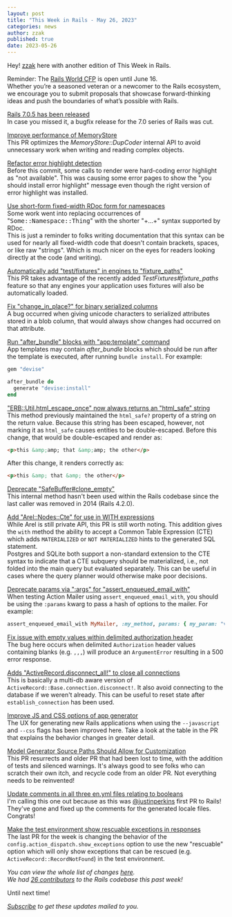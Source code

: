 ```yaml
---
layout: post
title: "This Week in Rails - May 26, 2023"
categories: news
author: zzak
published: true
date: 2023-05-26
---
```



Hey! [zzak](https://github.com/zzak) here with another edition of This Week in Rails.

Reminder: The [Rails World CFP](https://www.papercall.io/rails-world-2023) is open until June 16.  
Whether you’re a seasoned veteran or a newcomer to the Rails ecosystem, we encourage you to submit proposals that showcase forward-thinking ideas and push the boundaries of what’s possible with Rails.  

[Rails 7.0.5 has been released](https://rubyonrails.org/2023/5/24/Rails-7-0-5-has-been-released)  
In case you missed it, a bugfix release for the 7.0 series of Rails was cut.  
  

[Improve performance of MemoryStore](https://github.com/rails/rails/pull/48302)  
This PR optimizes the _MemoryStore::DupCoder_ internal API to avoid unnecessary work when writing and reading complex objects.  
  

[Refactor error highlight detection](https://github.com/rails/rails/pull/48299)  
Before this commit, some calls to render were hard-coding error highlight as "not available".  This was causing some error pages to show the "you should install error highlight" message even though the right version of error highlight was installed.  
  

[Use short-form fixed-width RDoc form for namespaces](https://github.com/rails/rails/pull/48288)  
Some work went into replacing occurrences of "<tt>Some::Namespace::Thing</tt>" with the shorter "+...+" syntax supported by RDoc.  
This is just a reminder to folks writing documentation that this syntax can be used for nearly all fixed-width code that doesn't contain brackets, spaces, or like raw "strings". Which is much nicer on the eyes for readers looking directly at the code (and writing).  
  

[Automatically add "test/fixtures" in engines to "fixture_paths"](https://github.com/rails/rails/pull/48287)  
This PR takes advantage of the recently added _TestFixtures#fixture_paths_ feature so that any engines your application uses fixtures will also be automatically loaded.  
  

[Fix "change_in_place?" for binary serialized columns](https://github.com/rails/rails/pull/48274)  
A bug occurred when giving unicode characters to serialized attributes stored in a blob column, that would always show changes had occurred on that attribute.  
  

[Run "after_bundle" blocks with "app:template" command](https://github.com/rails/rails/pull/48269)  
App templates may contain _after_bundle_ blocks which should be run after the template is executed, after running `bundle install`.  For example:
  
```ruby
gem "devise"

after_bundle do
  generate "devise:install"
end
```
  

["ERB::Util.html_escape_once" now always returns an "html_safe" string](https://github.com/rails/rails/pull/48265)  
This method previously maintained the `html_safe?` property of a string on the return value. Because this string has been escaped, however, not marking it as `html_safe` causes entities to be double-escaped.
Before this change, that would be double-escaped and render as:

```html
<p>this &amp;amp; that &amp;amp; the other</p>
```

After this change, it renders correctly as:

```html
<p>this &amp; that &amp; the other</p>
```
  

[Deprecate "SafeBuffer#clone_empty"](https://github.com/rails/rails/pull/48264)  
This internal method hasn't been used within the Rails codebase since the last caller was removed in 2014 (Rails 4.2.0).  
  

[Add "Arel::Nodes::Cte" for use in WITH expressions](https://github.com/rails/rails/pull/48261)  
While Arel is still private API, this PR is still worth noting. This addition gives the `with` method the ability to accept a Common Table Expression (CTE) which adds `MATERIALIZED` or `NOT MATERIALIZED` hints to the generated SQL statement.  
Postgres and SQLite both support a non-standard extension to the CTE syntax to indicate that a CTE subquery should be materialized, i.e., not folded into the main query but evaluated separately. This can be useful in cases where the query planner would otherwise make poor decisions.
  

[Deprecate params via ":args" for "assert_enqueued_email_with"](https://github.com/rails/rails/pull/48194)  
When testing Action Mailer using `assert_enqueued_email_with`, you should be using the `:params` kwarg to pass a hash of options to the mailer. For example:

```ruby
assert_enqueued_email_with MyMailer, :my_method, params: { my_param: "value" }
```
  

[Fix issue with empty values within delimited authorization header](https://github.com/rails/rails/pull/47910)  
The bug here occurs when delimited `Authorization` header values containing blanks (e.g. `,,,`) will produce an `ArgumentError` resulting in a 500 error response.  
  

[Adds "ActiveRecord.disconnect_all!" to close all connections](https://github.com/rails/rails/pull/47856)  
This is basically a multi-db aware version of `ActiveRecord::Base.connection.disconnect!`. It also avoid connecting to the database if we weren't already. This can be useful to reset state after `establish_connection` has been used.  
  

[Improve JS and CSS options of app generator](https://github.com/rails/rails/pull/47689)  
The UX for generating new Rails applications when using the `--javascript` and `--css` flags has been improved here. Take a look at the table in the PR that explains the behavior changes in greater detail.  
  

[Model Generator Source Paths Should Allow for Customization](https://github.com/rails/rails/pull/47181)  
This PR resurrects and older PR that had been lost to time, with the addition of tests and silenced warnings. It's always good to see folks who can scratch their own itch, and recycle code from an older PR. Not everything needs to be reinvented!  
  

[Update comments in all three en.yml files relating to booleans](https://github.com/rails/rails/pull/46476)  
I'm calling this one out because as this was [@justinperkins](https://github.com/justinperkins) first PR to Rails! They've gone and fixed up the comments for the generated locale files. Congrats!  
  

[Make the test environment show rescuable exceptions in responses](https://github.com/rails/rails/pull/45867)  
The last PR for the week is changing the behavior of the `config.action_dispatch.show_exceptions` option to use the new "rescuable" option which will only show exceptions that can be rescued (e.g. `ActiveRecord::RecordNotFound`) in the test environment.  
  


_You can view the whole list of changes [here](https://github.com/rails/rails/compare/@%7B2023-05-19%7D...main@%7B2023-05-26%7D)._  
_We had [26 contributors](https://contributors.rubyonrails.org/contributors/in-time-window/20230519-20230526) to the Rails codebase this past week!_

Until next time!  

_[Subscribe](https://world.hey.com/this.week.in.rails) to get these updates mailed to you._
